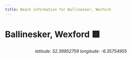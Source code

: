 ```yaml
---
title: Beach information for Ballinesker, Wexford
---
```

# Ballinesker, Wexford 🟦

<div align="center"><i>latitude: 52.39952759 longitude: -6.35754955</i></div>